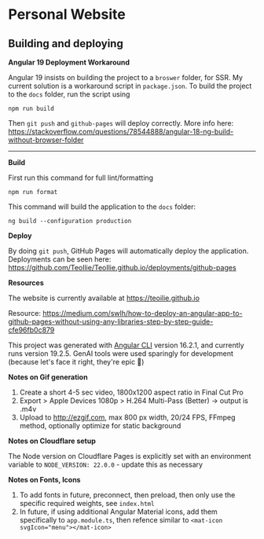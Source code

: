 # Personal Website

## Building and deploying

**Angular 19 Deployment Workaround**

Angular 19 insists on building the project to a `broswer` folder, for SSR. My current solution is a workaround script in `package.json`. To build the project to the `docs` folder, run the script using

```
npm run build
```

Then `git push` and `github-pages` will deploy correctly. More info here: https://stackoverflow.com/questions/78544888/angular-18-ng-build-without-browser-folder

---

**Build**

First run this command for full lint/formatting

```
npm run format
```

This command will build the application to the `docs` folder:

```
ng build --configuration production
```

**Deploy**

By doing `git push`, GitHub Pages will automatically deploy the application. Deployments can be seen here:
https://github.com/TeoIlie/TeoIlie.github.io/deployments/github-pages

**Resources**

The website is currently available at https://teoilie.github.io

Resource: https://medium.com/swlh/how-to-deploy-an-angular-app-to-github-pages-without-using-any-libraries-step-by-step-guide-cfe96fb0c879

This project was generated with [Angular CLI](https://github.com/angular/angular-cli) version 16.2.1, and currently runs version 19.2.5. GenAI tools were used sparingly for development (because let's face it right, they're epic 🚀)

**Notes on Gif generation**

1. Create a short 4-5 sec video, 1800x1200 aspect ratio in Final Cut Pro
2. Export > Apple Devices 1080p > H.264 Multi-Pass (Better) -> output is .m4v
3. Upload to http://ezgif.com, max 800 px width, 20/24 FPS, FFmpeg method, optionally optimize for static background

**Notes on Cloudflare setup**

The Node version on Cloudflare Pages is explicitly set with an environment variable to `NODE_VERSION: 22.0.0` - update this as necessary


**Notes on Fonts, Icons**

1. To add fonts in future, preconnect, then preload, then only use the specific required weights, see `index.html`
2. In future, if using additional Angular Material icons, add them specifically to `app.module.ts`, then refence similar to `<mat-icon svgIcon="menu"></mat-icon>`

